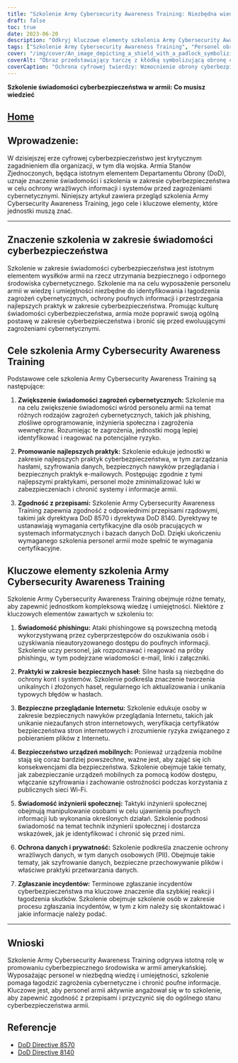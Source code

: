 ```yaml
---
title: "Szkolenie Army Cybersecurity Awareness Training: Niezbędna wiedza dla personelu obronnego"
draft: false
toc: true
date: 2023-06-20
description: "Odkryj kluczowe elementy szkolenia Army Cybersecurity Awareness Training, zgodność z przepisami i najlepsze praktyki dla personelu obronnego, aby skutecznie zwalczać cyberzagrożenia."
tags: ["Szkolenie Army Cybersecurity Awareness Training", "Personel obronny", "Zagrożenia cybernetyczne", "Najlepsze praktyki w zakresie cyberbezpieczeństwa", "Zgodność", "Świadomość phishingu", "Bezpieczne praktyki dotyczące haseł", "Bezpieczne przeglądanie Internetu", "Bezpieczeństwo urządzeń mobilnych", "Świadomość inżynierii społecznej", "Ochrona danych", "Zgłaszanie incydentów", "Przepisy dotyczące cyberbezpieczeństwa", "Dyrektywa DoD 8570", "Dyrektywa DoD 8140", "Ataki phishingowe", "Bezpieczne nawyki przeglądania", "Szyfrowanie urządzeń mobilnych", "Techniki inżynierii społecznej", "Prywatność danych", "Reakcja na incydent", "Cyberbezpieczne środowisko", "Ochrona wrażliwych informacji", "Umiejętności w zakresie cyberbezpieczeństwa", "Systemy wojskowe", "Ograniczanie cyberzagrożeń", "Edukacja w zakresie cyberbezpieczeństwa", "Świadomość bezpieczeństwa informacji", "Postawa cyberbezpieczeństwa w obronie"]
cover: "/img/cover/An_image_depicting_a_shield_with_a_padlock_symbolizing_cybe.png"
coverAlt: "Obraz przedstawiający tarczę z kłódką symbolizującą obronę cyberbezpieczeństwa i ochronę przed cyberzagrożeniami."
coverCaption: "Ochrona cyfrowej twierdzy: Wzmocnienie obrony cyberbezpieczeństwa armii"
---
```


**Szkolenie świadomości cyberbezpieczeństwa w armii: Co musisz wiedzieć**

## [Home](/cyber-security-career-playbook-start/)

## Wprowadzenie:

W dzisiejszej erze cyfrowej cyberbezpieczeństwo jest krytycznym zagadnieniem dla organizacji, w tym dla wojska. Armia Stanów Zjednoczonych, będąca istotnym elementem Departamentu Obrony (DoD), uznaje znaczenie świadomości i szkolenia w zakresie cyberbezpieczeństwa w celu ochrony wrażliwych informacji i systemów przed zagrożeniami cybernetycznymi. Niniejszy artykuł zawiera przegląd szkolenia Army Cybersecurity Awareness Training, jego cele i kluczowe elementy, które jednostki muszą znać.

______

## Znaczenie szkolenia w zakresie świadomości cyberbezpieczeństwa

Szkolenie w zakresie świadomości cyberbezpieczeństwa jest istotnym elementem wysiłków armii na rzecz utrzymania bezpiecznego i odpornego środowiska cybernetycznego. Szkolenie ma na celu wyposażenie personelu armii w wiedzę i umiejętności niezbędne do identyfikowania i łagodzenia zagrożeń cybernetycznych, ochrony poufnych informacji i przestrzegania najlepszych praktyk w zakresie cyberbezpieczeństwa. Promując kulturę świadomości cyberbezpieczeństwa, armia może poprawić swoją ogólną postawę w zakresie cyberbezpieczeństwa i bronić się przed ewoluującymi zagrożeniami cybernetycznymi.

## Cele szkolenia Army Cybersecurity Awareness Training

Podstawowe cele szkolenia Army Cybersecurity Awareness Training są następujące:

1. **Zwiększenie świadomości zagrożeń cybernetycznych:** Szkolenie ma na celu zwiększenie świadomości wśród personelu armii na temat różnych rodzajów zagrożeń cybernetycznych, takich jak phishing, złośliwe oprogramowanie, inżynieria społeczna i zagrożenia wewnętrzne. Rozumiejąc te zagrożenia, jednostki mogą lepiej identyfikować i reagować na potencjalne ryzyko.

2. **Promowanie najlepszych praktyk:** Szkolenie edukuje jednostki w zakresie najlepszych praktyk cyberbezpieczeństwa, w tym zarządzania hasłami, szyfrowania danych, bezpiecznych nawyków przeglądania i bezpiecznych praktyk e-mailowych. Postępując zgodnie z tymi najlepszymi praktykami, personel może zminimalizować luki w zabezpieczeniach i chronić systemy i informacje armii.

3. **Zgodność z przepisami:** Szkolenie Army Cybersecurity Awareness Training zapewnia zgodność z odpowiednimi przepisami rządowymi, takimi jak dyrektywa DoD 8570 i dyrektywa DoD 8140. Dyrektywy te ustanawiają wymagania certyfikacyjne dla osób pracujących w systemach informatycznych i bazach danych DoD. Dzięki ukończeniu wymaganego szkolenia personel armii może spełnić te wymagania certyfikacyjne.

## Kluczowe elementy szkolenia Army Cybersecurity Awareness Training

Szkolenie Army Cybersecurity Awareness Training obejmuje różne tematy, aby zapewnić jednostkom kompleksową wiedzę i umiejętności. Niektóre z kluczowych elementów zawartych w szkoleniu to:

1. **Świadomość phishingu:** Ataki phishingowe są powszechną metodą wykorzystywaną przez cyberprzestępców do oszukiwania osób i uzyskiwania nieautoryzowanego dostępu do poufnych informacji. Szkolenie uczy personel, jak rozpoznawać i reagować na próby phishingu, w tym podejrzane wiadomości e-mail, linki i załączniki.

2. **Praktyki w zakresie bezpiecznych haseł:** Silne hasła są niezbędne do ochrony kont i systemów. Szkolenie podkreśla znaczenie tworzenia unikalnych i złożonych haseł, regularnego ich aktualizowania i unikania typowych błędów w hasłach.

3. **Bezpieczne przeglądanie Internetu:** Szkolenie edukuje osoby w zakresie bezpiecznych nawyków przeglądania Internetu, takich jak unikanie niezaufanych stron internetowych, weryfikacja certyfikatów bezpieczeństwa stron internetowych i zrozumienie ryzyka związanego z pobieraniem plików z Internetu.

4. **Bezpieczeństwo urządzeń mobilnych:** Ponieważ urządzenia mobilne stają się coraz bardziej powszechne, ważne jest, aby zająć się ich konsekwencjami dla bezpieczeństwa. Szkolenie obejmuje takie tematy, jak zabezpieczanie urządzeń mobilnych za pomocą kodów dostępu, włączanie szyfrowania i zachowanie ostrożności podczas korzystania z publicznych sieci Wi-Fi.

5. **Świadomość inżynierii społecznej:** Taktyki inżynierii społecznej obejmują manipulowanie osobami w celu ujawnienia poufnych informacji lub wykonania określonych działań. Szkolenie podnosi świadomość na temat technik inżynierii społecznej i dostarcza wskazówek, jak je identyfikować i chronić się przed nimi.

6. **Ochrona danych i prywatność:** Szkolenie podkreśla znaczenie ochrony wrażliwych danych, w tym danych osobowych (PII). Obejmuje takie tematy, jak szyfrowanie danych, bezpieczne przechowywanie plików i właściwe praktyki przetwarzania danych.

7. **Zgłaszanie incydentów:** Terminowe zgłaszanie incydentów cyberbezpieczeństwa ma kluczowe znaczenie dla szybkiej reakcji i łagodzenia skutków. Szkolenie obejmuje szkolenie osób w zakresie procesu zgłaszania incydentów, w tym z kim należy się skontaktować i jakie informacje należy podać.

______

## Wnioski

Szkolenie Army Cybersecurity Awareness Training odgrywa istotną rolę w promowaniu cyberbezpiecznego środowiska w armii amerykańskiej. Wyposażając personel w niezbędną wiedzę i umiejętności, szkolenie pomaga łagodzić zagrożenia cybernetyczne i chronić poufne informacje. Kluczowe jest, aby personel armii aktywnie angażował się w to szkolenie, aby zapewnić zgodność z przepisami i przyczynić się do ogólnego stanu cyberbezpieczeństwa armii.

## Referencje

- [DoD Directive 8570](https://www.esd.whs.mil/Portals/54/Documents/DD/issuances/dodd/857001_2015.pdf)
- [DoD Directive 8140](https://www.esd.whs.mil/Portals/54/Documents/DD/issuances/dodd/814001_2015.pdf)